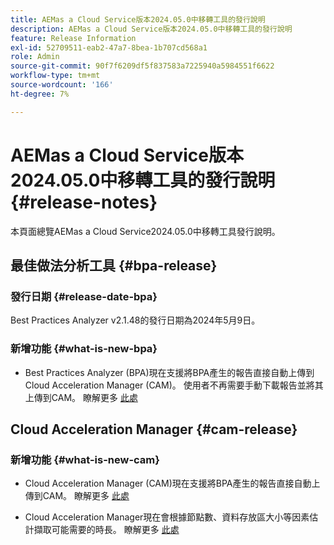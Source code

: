 ```yaml
---
title: AEMas a Cloud Service版本2024.05.0中移轉工具的發行說明
description: AEMas a Cloud Service版本2024.05.0中移轉工具的發行說明
feature: Release Information
exl-id: 52709511-eab2-47a7-8bea-1b707cd568a1
role: Admin
source-git-commit: 90f7f6209df5f837583a7225940a5984551f6622
workflow-type: tm+mt
source-wordcount: '166'
ht-degree: 7%

---
```


# AEMas a Cloud Service版本2024.05.0中移轉工具的發行說明 {#release-notes}

本頁面總覽AEMas a Cloud Service2024.05.0中移轉工具發行說明。

## 最佳做法分析工具 {#bpa-release}

### 發行日期 {#release-date-bpa}

Best Practices Analyzer v2.1.48的發行日期為2024年5月9日。

### 新增功能 {#what-is-new-bpa}

* Best Practices Analyzer (BPA)現在支援將BPA產生的報告直接自動上傳到Cloud Acceleration Manager (CAM)。 使用者不再需要手動下載報告並將其上傳到CAM。 瞭解更多 [此處](https://experienceleague.adobe.com/zh-hant/docs/experience-manager-cloud-service/content/migration-journey/cloud-migration/best-practices-analyzer/using-best-practices-analyzer)

## Cloud Acceleration Manager {#cam-release}

### 新增功能 {#what-is-new-cam}

* Cloud Acceleration Manager (CAM)現在支援將BPA產生的報告直接自動上傳到CAM。 瞭解更多 [此處](https://experienceleague.adobe.com/en/docs/experience-manager-cloud-service/content/migration-journey/cloud-acceleration-manager/using-cam/cam-readiness-phase#best-practices-analysis)

* Cloud Acceleration Manager現在會根據節點數、資料存放區大小等因素估計擷取可能需要的時長。 瞭解更多 [此處](https://experienceleague.adobe.com/en/docs/experience-manager-cloud-service/content/migration-journey/cloud-migration/content-transfer-tool/ingesting-content)
